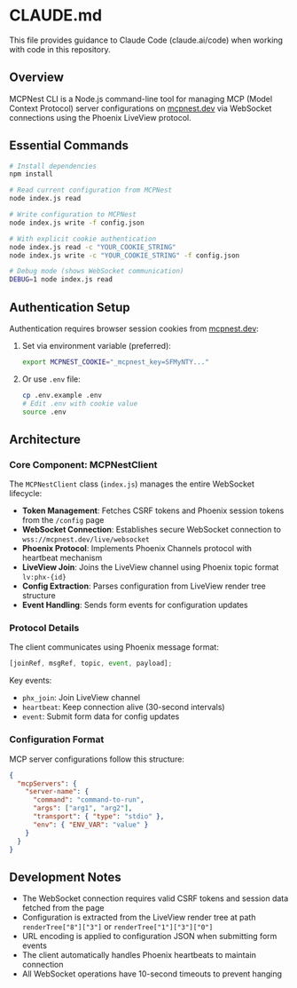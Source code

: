 # CLAUDE.md

This file provides guidance to Claude Code (claude.ai/code) when working with code in this repository.

## Overview

MCPNest CLI is a Node.js command-line tool for managing MCP (Model Context Protocol) server configurations on [mcpnest.dev](https://mcpnest.dev/) via WebSocket connections using the Phoenix LiveView protocol.

## Essential Commands

```bash
# Install dependencies
npm install

# Read current configuration from MCPNest
node index.js read

# Write configuration to MCPNest
node index.js write -f config.json

# With explicit cookie authentication
node index.js read -c "YOUR_COOKIE_STRING"
node index.js write -c "YOUR_COOKIE_STRING" -f config.json

# Debug mode (shows WebSocket communication)
DEBUG=1 node index.js read
```

## Authentication Setup

Authentication requires browser session cookies from [mcpnest.dev](https://mcpnest.dev/):

1. Set via environment variable (preferred):

   ```bash
   export MCPNEST_COOKIE="_mcpnest_key=SFMyNTY..."
   ```

2. Or use `.env` file:

   ```bash
   cp .env.example .env
   # Edit .env with cookie value
   source .env
   ```

## Architecture

### Core Component: MCPNestClient

The `MCPNestClient` class (`index.js`) manages the entire WebSocket lifecycle:

- **Token Management**: Fetches CSRF tokens and Phoenix session tokens from the `/config` page
- **WebSocket Connection**: Establishes secure WebSocket connection to `wss://mcpnest.dev/live/websocket`
- **Phoenix Protocol**: Implements Phoenix Channels protocol with heartbeat mechanism
- **LiveView Join**: Joins the LiveView channel using Phoenix topic format `lv:phx-{id}`
- **Config Extraction**: Parses configuration from LiveView render tree structure
- **Event Handling**: Sends form events for configuration updates

### Protocol Details

The client communicates using Phoenix message format:

```javascript
[joinRef, msgRef, topic, event, payload];
```

Key events:

- `phx_join`: Join LiveView channel
- `heartbeat`: Keep connection alive (30-second intervals)
- `event`: Submit form data for config updates

### Configuration Format

MCP server configurations follow this structure:

```json
{
  "mcpServers": {
    "server-name": {
      "command": "command-to-run",
      "args": ["arg1", "arg2"],
      "transport": { "type": "stdio" },
      "env": { "ENV_VAR": "value" }
    }
  }
}
```

## Development Notes

- The WebSocket connection requires valid CSRF tokens and session data fetched from the page
- Configuration is extracted from the LiveView render tree at path `renderTree["8"]["3"]` or `renderTree["1"]["3"]["0"]`
- URL encoding is applied to configuration JSON when submitting form events
- The client automatically handles Phoenix heartbeats to maintain connection
- All WebSocket operations have 10-second timeouts to prevent hanging

